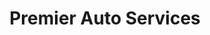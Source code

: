 ---
title: "Premier Auto Services"
url: /cleveland-heights/premier-auto-services/
shop: Autowerkstatt
---